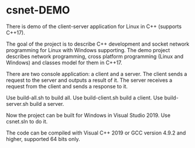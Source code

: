# csnet-DEMO
There is demo of the client-server application for Linux in C++ (supports C++17).

The goal of the project is to describe C++ development and socket network programming for Linux with Windows supporting. The demo project describes network programming, cross platform programming (Linux and Windows) and classes model for them in C++17.

There are two console application: a client and a server.
The client sends a request to the server and outputs a result of it.
The server receives a request from the client and sends a response to it.

Use build-all.sh to build all.
Use build-client.sh build a client.
Use build-server.sh build a server.

Now the project can be built for Windows in Visual Studio 2019. Use csnet.sln to do it.

The code can be compiled with Visual C++ 2019 or GCC version 4.9.2 and higher, supported 64 bits only.

